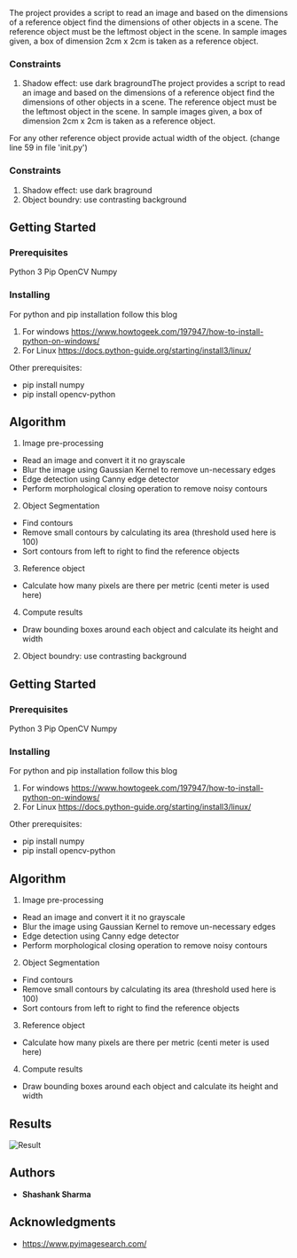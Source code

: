 




     




The project provides a script to read an image and based on the dimensions of a reference object find the dimensions of other objects in a scene. The reference object must be the leftmost object in the scene. In sample images given, a box of dimension 2cm x 2cm is taken as a reference object.



### Constraints
1. Shadow effect: use dark bragroundThe project provides a script to read an image and based on the dimensions of a reference object find the dimensions of other objects in a scene. The reference object must be the leftmost object in the scene. In sample images given, a box of dimension 2cm x 2cm is taken as a reference object.

For any other reference object provide actual width of the object. (change line 59 in file 'init.py')

### Constraints
1. Shadow effect: use dark braground
2. Object boundry: use contrasting background

## Getting Started

### Prerequisites
Python 3
Pip
OpenCV
Numpy

### Installing
For python and pip installation follow this blog
1. For windows
https://www.howtogeek.com/197947/how-to-install-python-on-windows/
2. For Linux
https://docs.python-guide.org/starting/install3/linux/

Other prerequisites:
- pip install numpy
- pip install opencv-python

## Algorithm
1. Image pre-processing
  - Read an image and convert it it no grayscale
  - Blur the image using Gaussian Kernel to remove un-necessary edges
  - Edge detection using Canny edge detector
  - Perform morphological closing operation to remove noisy contours

2. Object Segmentation
  - Find contours
  - Remove small contours by calculating its area (threshold used here is 100)
  - Sort contours from left to right to find the reference objects
  
3. Reference object 
  - Calculate how many pixels are there per metric (centi meter is used here)

4. Compute results
  - Draw bounding boxes around each object and calculate its height and width

2. Object boundry: use contrasting background

## Getting Started

### Prerequisites
Python 3
Pip
OpenCV
Numpy

### Installing
For python and pip installation follow this blog
1. For windows
https://www.howtogeek.com/197947/how-to-install-python-on-windows/
2. For Linux
https://docs.python-guide.org/starting/install3/linux/

Other prerequisites:
- pip install numpy
- pip install opencv-python

## Algorithm
1. Image pre-processing
  - Read an image and convert it it no grayscale
  - Blur the image using Gaussian Kernel to remove un-necessary edges
  - Edge detection using Canny edge detector
  - Perform morphological closing operation to remove noisy contours

2. Object Segmentation
  - Find contours
  - Remove small contours by calculating its area (threshold used here is 100)
  - Sort contours from left to right to find the reference objects
  
3. Reference object 
  - Calculate how many pixels are there per metric (centi meter is used here)

4. Compute results
  - Draw bounding boxes around each object and calculate its height and width

## Results

![Result](images/img2.jpg?raw=true "Title")

## Authors

* **Shashank Sharma** 

## Acknowledgments

* https://www.pyimagesearch.com/











     

